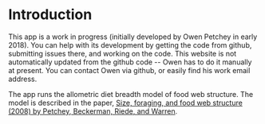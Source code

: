 # Introduction

This app is a work in progress (initially developed by Owen Petchey in early 2018). You can help with its development by getting the code from github, submitting issues there, and working on the code. This website is not automatically updated from the github code -- Owen has to do it manually at present. You can contact Owen via github, or easily find his work email address.

The app runs the allometric diet breadth model of food web structure. The model is described in the paper, [Size, foraging, and food web structure (2008) by Petchey, Beckerman, Riede, and Warren](http://www.pnas.org/cgi/doi/10.1073/pnas.0710672105).